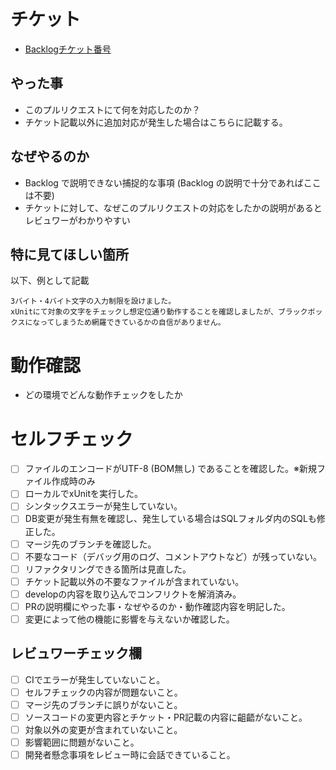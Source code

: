 # チケット
 - [Backlogチケット番号](BacklogのURL)

## やった事
 - このプルリクエストにて何を対応したのか？
 - チケット記載以外に追加対応が発生した場合はこちらに記載する。

## なぜやるのか
 - Backlog で説明できない捕捉的な事項 (Backlog の説明で十分であればここは不要)
 - チケットに対して、なぜこのプルリクエストの対応をしたかの説明があるとレビュワーがわかりやすい

## 特に見てほしい箇所
以下、例として記載
```
3バイト・4バイト文字の入力制限を設けました。
xUnitにて対象の文字をチェックし想定位通り動作することを確認しましたが、ブラックボックスになってしまうため網羅できているかの自信がありません。
```

# 動作確認
 - どの環境でどんな動作チェックをしたか

# セルフチェック
 - [ ] ファイルのエンコードがUTF-8 (BOM無し) であることを確認した。※新規ファイル作成時のみ
 - [ ] ローカルでxUnitを実行した。
 - [ ] シンタックスエラーが発生していない。
 - [ ] DB変更が発生有無を確認し、発生している場合はSQLフォルダ内のSQLも修正した。
 - [ ] マージ先のブランチを確認した。
 - [ ] 不要なコード（デバッグ用のログ、コメントアウトなど）が残っていない。
 - [ ] リファクタリングできる箇所は見直した。
 - [ ] チケット記載以外の不要なファイルが含まれていない。
 - [ ] developの内容を取り込んでコンフリクトを解消済み。
 - [ ] PRの説明欄にやった事・なぜやるのか・動作確認内容を明記した。
 - [ ] 変更によって他の機能に影響を与えないか確認した。

 ## レビュワーチェック欄
  - [ ] CIでエラーが発生していないこと。
  - [ ] セルフチェックの内容が問題ないこと。
  - [ ] マージ先のブランチに誤りがないこと。
  - [ ] ソースコードの変更内容とチケット・PR記載の内容に齟齬がないこと。
  - [ ] 対象以外の変更が含まれていないこと。
  - [ ] 影響範囲に問題がないこと。
  - [ ] 開発者懸念事項をレビュー時に会話できていること。
